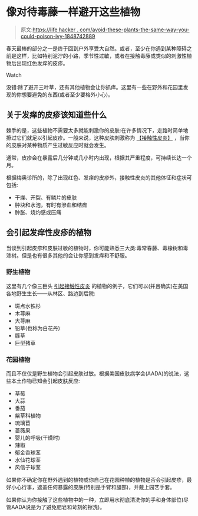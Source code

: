 # 像对待毒藤一样避开这些植物

> 原文:[https://life hacker . com/avoid-these-plants-the-same-way-you-could-poison-ivy-1848742889](https://lifehacker.com/avoid-these-plants-the-same-way-you-would-poison-ivy-1848742889)

春天最棒的部分之一是终于回到户外享受大自然。或者，至少在你遇到某种障碍之前是这样，比如特别泥泞的小路，季节性过敏，或者在接触毒藤或类似的刺激性植物后出现红色发痒的皮疹。

Watch

没错:除了避开三叶草，还有其他植物会让你抓痒。这里有一些在野外和花园里发现的你想要避免的东西(或者至少要格外小心)。

## 关于发痒的皮疹该知道些什么

棘手的是，这些植物不需要太多就能刺激你的皮肤:在许多情况下，走路时简单地擦过它们就足以引起皮疹。一般来说，这种皮肤刺激称为 [【接触性皮炎】](https://www.mayoclinic.org/diseases-conditions/contact-dermatitis/symptoms-causes/syc-20352742) ，当你的皮肤对某种物质产生过敏反应时就会发生。

通常，皮疹会在暴露后几分钟或几小时内出现，根据其严重程度，可持续长达一个月。

根据梅奥诊所的，除了出现红色、发痒的皮疹外，接触性皮炎的其他体征和症状可包括:

*   干燥、开裂、有鳞片的皮肤
*   肿块和水泡，有时有渗血和结痂
*   肿胀、烧灼感或压痛

## 会引起发痒性皮疹的植物

当谈到引起皮疹和皮肤过敏的植物时，你可能熟悉三大类:毒常春藤、毒橡树和毒漆树。但是也有很多其他的会让你感到发痒和不舒服。

### 野生植物

这里有几个像三巨头 [引起接触性皮炎](https://www.everydayhealth.com/poison-ivy/rashes-caused-by-poisonous-plants/) 的植物的例子，它们可以(并且确实)在美国各地野生生长——从林区、路边到后院:

*   斑点水铁杉
*   木荨麻
*   大荨麻
*   铅草(也称为白花丹)
*   豚草
*   巨型猪草

### 花园植物

而且不仅仅是野生植物会引起皮肤过敏。根据美国皮肤病学会(AADA)的说法，这些本土作物已知会引起皮肤反应:

*   草莓
*   大蒜
*   番茄
*   紫草科植物
*   琉璃苣
*   蔷薇果
*   婴儿的呼吸(干燥时)
*   辣椒
*   郁金香球茎
*   水仙花球茎
*   风信子球茎

如果你不确定你在野外遇到的植物或你自己在花园种植的植物是否会引起皮疹，最好小心行事，遮盖任何暴露的皮肤(特别是手臂和腿部)，并戴上园艺手套。

如果你认为你接触了这些植物中的一种，立即用水彻底清洗你的手和身体部位(尽管AADA说是为了避免肥皂和苛刻的擦洗)。